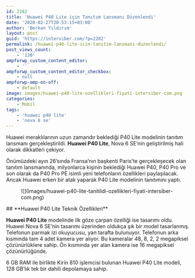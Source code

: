 ```yaml
---
id: 2282
title: 'Huawei P40 Lite için Tanıtım Lansmanı Düzenlendi'
date: '2020-02-27T20:53:15+03:00'
author: 'Berkan Yıldırım'
layout: post
guid: 'https://intersiber.com/?p=2282'
permalink: /huawei-p40-lite-icin-tanitim-lansmani-duzenlendi/
post_views_count:
    - '130'
ampforwp_custom_content_editor:
    - ''
ampforwp_custom_content_editor_checkbox:
    - null
ampforwp-amp-on-off:
    - default
image: images/huawei-p40-lite-ozellikleri-fiyati-intersiber-com.png
categories:
    - Mobil
tags:
    - 'huawei p40 lite'
    - 'nova 6 se'
---
```


Huawei meraklılarının uzun zamandır beklediği P40 Lite modelinin tanıtım lansmanı gerçekleştirildi. **Huawei P40 Lite**, Nova 6 SE’nin geliştirilmiş hali olarak dikkatleri çekiyor.

Önümüzdeki ayın 26’sında Fransa’nın başkenti Paris’te gerçekleşecek olan tanıtım lansmanında, milyonlarca kişinin beklediği Huawei P40, P40 Pro ve son olarak da P40 Pro PE isimli yeni telefonların özellikleri paylaşılacak. Ancak Huawei erken bir atak yaparak P40 Lite modelinin tanıtımını yaptı.

<figure class="wp-block-image size-large">![](images/huawei-p40-lite-tanitildi-ozellikleri-fiyati-intersiber-com.png)</figure>## **Huawei P40 Lite Teknik Özellikleri**

**Huawei P40 Lite** modelinde ilk göze çarpan özelliği ise tasarımı oldu. Huawei Nova 6 SE’nin tasarımı üzerinden oldukça şık bir model tasarlanmış. Telefonun parmak izi okuyucusu, yan tarafta bulunuyor. Telefonun arka kısmında tam 4 adet kamera yer alıyor. Bu kameralar 48, 8, 2, 2 megapiksel çözünürlüklere sahip. Ön kısmında yer alan kamera ise 16 megapiksel çözünürlüğünde.

6 GB RAM ile birlikte Kirin 810 işlemcisi bulunan Huawei P40 Lite modeli, 128 GB’lık tek bir dahili depolamaya sahip.